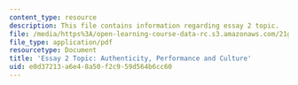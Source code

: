 ```yaml
---
content_type: resource
description: This file contains information regarding essay 2 topic.
file: /media/https%3A/open-learning-course-data-rc.s3.amazonaws.com/21g-067j-cultural-performances-of-asia-fall-2005/e0d37213a6e48a50f2c959d564b6cc60_MIT21G_067JF05_essay2auth.pdf
file_type: application/pdf
resourcetype: Document
title: 'Essay 2 Topic: Authenticity, Performance and Culture'
uid: e0d37213-a6e4-8a50-f2c9-59d564b6cc60
---
```

